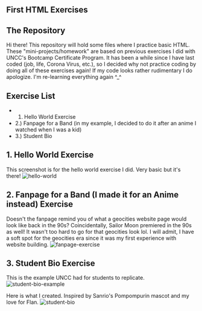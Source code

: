 ## First HTML Exercises

## The Repository
Hi there! This repository will hold some files where I practice basic HTML. These "mini-projects/homework" are based on previous exercises I did with UNCC's Bootcamp Certificate Program. It has been a while since I have last coded (job, life, Corona Virus, etc.), so I decided why not practice coding by doing all of these exercises again! If my code looks rather rudimentary I do apologize. I'm re-learning everything again ^_^ 

## Exercise List 
* 1. Hello World Exercise 
* 2.) Fanpage for a Band (in my example, I decided to do it after an anime I watched when I was a kid) 
* 3.) Student Bio 

## 1. Hello World Exercise
This screenshot is for the hello world exercise I did. Very basic but it's there! 
![hello-world](https://user-images.githubusercontent.com/66345751/84714486-c9b16980-af3b-11ea-8fe5-3acd6a41d600.JPG)

## 2. Fanpage for a Band (I made it for an Anime instead) Exercise
Doesn't the fanpage remind you of what a geocities website page would look like back in the 90s? Coincidentally, Sailor Moon premiered in the 90s as well! It wasn't too hard to go for that geocities look lol. I will admit, I have a soft spot for the geocities era since it was my first experience with website building. 
![fanpage-exercise](https://user-images.githubusercontent.com/66345751/84714961-324d1600-af3d-11ea-9f96-e10eb2120593.JPG)


## 3. Student Bio Exercise 
This is the example UNCC had for students to replicate. 
![student-bio-example](https://user-images.githubusercontent.com/66345751/84715736-5d386980-af3f-11ea-815c-e7b31411abc3.JPG)


Here is what I created. Inspired by Sanrio's Pompompurin mascot and my love for Flan. 
![student-bio](https://user-images.githubusercontent.com/66345751/84715799-91ac2580-af3f-11ea-8479-41bd7e988f91.JPG)
